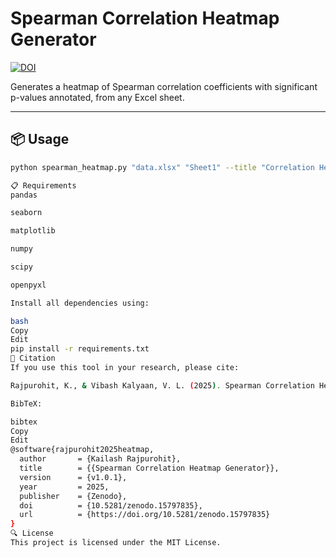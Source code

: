 
# Spearman Correlation Heatmap Generator

[![DOI](https://zenodo.org/badge/1013041179.svg)](https://doi.org/10.5281/zenodo.15797835)

Generates a heatmap of Spearman correlation coefficients with significant p-values annotated, from any Excel sheet.


---

## 📦 Usage

```bash
python spearman_heatmap.py "data.xlsx" "Sheet1" --title "Correlation Heatmap" --output "heatmap.png"

📋 Requirements
pandas

seaborn

matplotlib

numpy

scipy

openpyxl

Install all dependencies using:

bash
Copy
Edit
pip install -r requirements.txt
📄 Citation
If you use this tool in your research, please cite:

Rajpurohit, K., & Vibash Kalyaan, V. L. (2025). Spearman Correlation Heatmap Generator (Version 1.0.1) [Computer software]. https://doi.org/10.5281/zenodo.15797835

BibTeX:

bibtex
Copy
Edit
@software{rajpurohit2025heatmap,
  author       = {Kailash Rajpurohit},
  title        = {{Spearman Correlation Heatmap Generator}},
  version      = {v1.0.1},
  year         = 2025,
  publisher    = {Zenodo},
  doi          = {10.5281/zenodo.15797835},
  url          = {https://doi.org/10.5281/zenodo.15797835}
}
🔍 License
This project is licensed under the MIT License.
